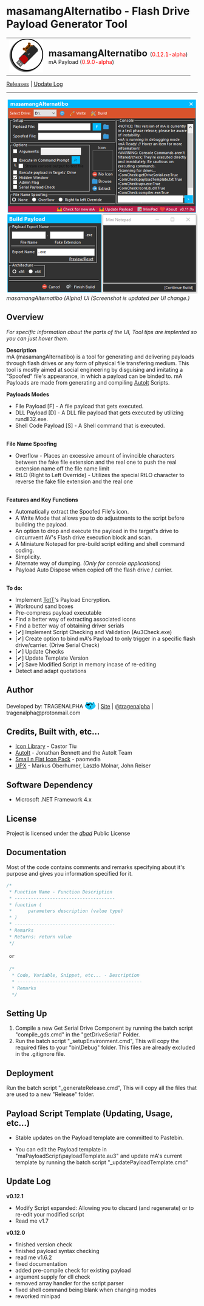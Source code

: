 <!-- READ ME v1.7.0 -->
# masamangAlternatibo - Flash Drive Payload Generator Tool
<table><tr><td>
    <img src="graphics\icon_ss.png"/>
</td><td>
    <font size="5px"><b>masamangAlternatibo</b> </font>(<font color="red">0.12.1-alpha</font>)</font>
    <br>mA Payload (<font color="red">0.9.0-alpha</font>)
</td></tr></table>
<a href="https://github.com/tragenalpha/masamangalternatibo/releases">Releases</a> | <a href="https://github.com/tragenalpha/masamangalternatibo/#update-log">Update Log</a>

---

<img src="graphics\ss1.png"/>
<i>masamangAlternatibo (Alpha) UI (Screenshot is updated per UI change.)</i>

## Overview
<i>For specific information about the parts of the UI, Tool tips are implented so you can just hover them.</i>

<b>Description</b><br>
mA (masamangAlternatibo) is a tool for generating and delivering payloads through flash drives or any form of physical file transfering medium. This tool is mostly aimed at social engineering by disguising and imitating a "Spoofed" file's appearance, in which a payload can be binded to. mA Payloads are made from generating and compiling <a href="https://www.autoitscript.com/">AutoIt</a> Scripts.

<b> Payloads Modes</b><br>
- File Payload [F] - A file payload that gets executed.
- DLL Payload [D] - A DLL file payload that gets executed by utilizing rundll32.exe.
- Shell Code Payload [S] - A Shell command that is executed.


<br><b>File Name Spoofing</b>
- Overflow - Places an excessive amount of invincible characters between the fake file extension and the real one to push the real extension name off the file name limit
- RtLO (Right to Left Override) - Utilizes the special RtLO character to reverse the fake file extension and the real one


<br><b>Features and Key Functions</b>
- Automatically extract the Spoofed File's icon.
- A Write Mode that allows you to do adjustments to the script before building the payload.
- An option to drop and execute the payload in the target's drive to circumvent AV's Flash drive execution block and scan.
- A Miniature Notepad for pre-build script editing and shell command coding.
- Simplicity.
- Alternate way of dumping. <i>(Only for console applications)</i>
- Payload Auto Dispose when copied off the flash drive / carrier.

<br><b>To do:</b>
- Implement <a href="https://github.com/tragenalpha/tricksofthetrade">TotT</a>'s Payload Encryption.
- Workround sand boxes
- Pre-compress payload executable
- Find a better way of extracting associated icons
- Find a better way of obtaining driver serials
- [✔] Implement Script Checking and Validation (Au3Check.exe)
- [✔] Create option to bind mA's Payload to only trigger in a specific flash drive/carrier. (Drive Serial Check)
- [✔] Update Checks
- [✔] Update Template Version
- [✔] Save Modified Script in memory incase of re-editing
- Detect and adapt quotations

## Author
<p>Developed by: TRAGENALPHA <img src="graphics\flare002.png" style="margin-bottom:-1%;"/> | <a href="https://tragenalpha.github.io">Site</a> | <a href="https://twitter.com/tragenalpha">@tragenalpha</a> | tragenalpha@protonmail.com</p>

## Credits, Built with, etc...

- <a href="https://www.codeproject.com/Articles/16178/IconLib-Icons-Unfolded-MultiIcon-and-Windows-Vista">Icon Library</a> - Castor Tiu
- <a href="https://www.autoitscript.com/">AutoIt</a> - Jonathan Bennett and the AutoIt Team
- <a href="https://github.com/paomedia/small-n-flat">Small n Flat Icon Pack</a> - paomedia
- <a href="https://upx.github.io">UPX</a> - Markus Oberhumer, Laszlo Molnar, John Reiser

## Software Dependency

- Microsoft .NET Framework 4.x

## License

Project is licensed under the <a href="https://www.dbad-license.org"><i>dbad</i></a> Public License

## Documentation

Most of the code contains comments and remarks specifying about it's purpose and gives you information specified for it.

<!--<pre><font color="#57A64A"><i>-->
```c
/*
 * Function Name - Function Description
 * -------------------------------------
 * function (
 *      parameters description (value type)
 * )
 * -------------------------------------
 * Remarks
 * Returns: return value
 */

 or

 /*
  * Code, Variable, Snippet, etc... - Description
  * ----------------------------------------------
  * Remarks
  */
```

<!--</i></font></pre>-->

## Setting Up

1. Compile a new Get Serial Drive Component by running the batch script "compile_gds.cmd" in the "getDriveSerial\" Folder.
2. Run the batch script "_setupEnvironment.cmd", This will copy the required files to your "bin\Debug" folder. This files are already excluded in the .gitignore file.

## Deployment

Run the batch script "_generateRelease.cmd", This will copy all the files that are used to a new "Release\" folder.


## Payload Script Template (Updating, Usage, etc...)

- Stable updates on the Payload template are committed to Pastebin.

- You can edit the Payload template in "maPayloadScript\payloadTemplate.au3" and update mA's current template by running the batch script "_updatePayloadTemplate.cmd"

## Update Log

<b>v0.12.1</b>
- Modify Script expanded: Allowing you to discard (and regenerate) or to re-edit your modified script
- Read me v1.7

<b>v0.12.0</b>
- finished version check
- finished payload syntax checking
- read me v1.6.2
- fixed documentation
- added pre-compile check for existing payload
- argument supply for dll check
- removed array handler for the script parser
- fixed shell command being blank when changing modes
- reworked minipad